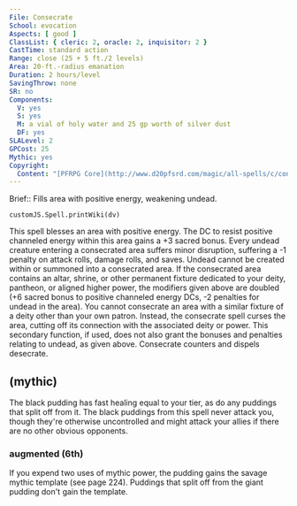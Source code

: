 ```yaml
---
File: Consecrate
School: evocation
Aspects: [ good ]
ClassList: { cleric: 2, oracle: 2, inquisitor: 2 }
CastTime: standard action
Range: close (25 + 5 ft./2 levels)
Area: 20-ft.-radius emanation
Duration: 2 hours/level
SavingThrow: none
SR: no
Components:
  V: yes
  S: yes
  M: a vial of holy water and 25 gp worth of silver dust
  DF: yes
SLALevel: 2
GPCost: 25
Mythic: yes
Copyright:
  Content: "[PFRPG Core](http://www.d20pfsrd.com/magic/all-spells/c/consecrate)"
---
```

Brief:: Fills area with positive energy, weakening undead.

```dataviewjs
customJS.Spell.printWiki(dv)
```

This spell blesses an area with positive energy. The DC to resist positive channeled energy within this area gains a +3 sacred bonus. Every undead creature entering a consecrated area suffers minor disruption, suffering a -1 penalty on attack rolls, damage rolls, and saves. Undead cannot be created within or summoned into a consecrated area. If the consecrated area contains an altar, shrine, or other permanent fixture dedicated to your deity, pantheon, or aligned higher power, the modifiers given above are doubled (+6 sacred bonus to positive channeled energy DCs, -2 penalties for undead in the area).  You cannot consecrate an area with a similar fixture of a deity other than your own patron. Instead, the consecrate spell curses the area, cutting off its connection with the associated deity or power.  This secondary function, if used, does not also grant the bonuses and penalties relating to undead, as given above.  Consecrate counters and dispels desecrate.


## (mythic)

The black pudding has fast healing equal to your tier, as do any puddings that split off from it. The black puddings from this spell never attack you, though they're otherwise uncontrolled and might attack your allies if there are no other obvious opponents.


### augmented (6th)

If you expend two uses of mythic power, the pudding gains the savage mythic template (see page 224). Puddings that split off from the giant pudding don't gain the template.
